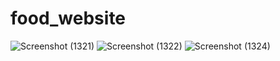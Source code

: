# food_website
![Screenshot (1321)](https://user-images.githubusercontent.com/71483257/132249649-c27f3a68-8c90-4dd3-a663-9fb5f1efa5bd.png)
![Screenshot (1322)](https://user-images.githubusercontent.com/71483257/132249656-a79004a6-d7a5-47c2-877f-ab2ad3237fb6.png)
![Screenshot (1324)](https://user-images.githubusercontent.com/71483257/132249663-46b5bd63-5c0a-4141-8f8f-e32f483d985c.png)
